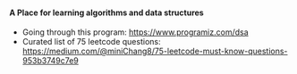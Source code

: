 #### A Place for learning algorithms and data structures
- Going through this program: https://www.programiz.com/dsa
- Curated list of 75 leetcode questions: https://medium.com/@miniChang8/75-leetcode-must-know-questions-953b3749c7e9